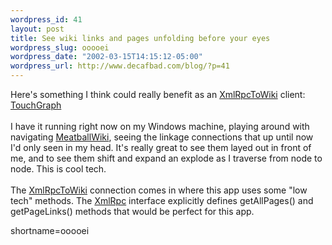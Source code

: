 ```yaml
--- 
wordpress_id: 41
layout: post
title: See wiki links and pages unfolding before your eyes
wordpress_slug: ooooei
wordpress_date: "2002-03-15T14:15:12-05:00"
wordpress_url: http://www.decafbad.com/blog/?p=41
---
```

Here's something I think could really benefit as an <a href="http://www.decafbad.com/twiki/bin/view/Main/XmlRpcToWiki">XmlRpcToWiki</a> client: <a href="http://www.touchgraph.com/">TouchGraph</a>
<br /><br />
I have it running right now on my Windows machine, playing around with navigating <a href="http://www.decafbad.com/twiki/bin/view/Main/MeatballWiki">MeatballWiki</a>, seeing the linkage connections that up until now I'd only seen in my head.  It's really great to see them layed out in front of me, and to see them shift and expand an explode as I traverse from node to node.  This is cool tech.
<br /><br />
The <a href="http://www.decafbad.com/twiki/bin/view/Main/XmlRpcToWiki">XmlRpcToWiki</a> connection comes in where this app uses some "low tech" methods.  The <a href="http://www.decafbad.com/twiki/bin/view/Main/XmlRpc">XmlRpc</a> interface explicitly defines getAllPages() and getPageLinks() methods that would be perfect for this app.
<!--more-->
shortname=ooooei
